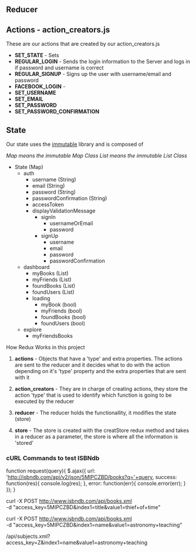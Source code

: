 
## Reducer


## Actions - action_creators.js

These are our actions that are created by our action_creators.js

* **SET_STATE** - Sets
* **REGULAR_LOGIN** - Sends the login information to the Server and logs in if password and username is correct
* **REGULAR_SIGNUP** - Signs up the user with username/email and password
* **FACEBOOK_LOGIN** - 
* **SET_USERNAME**
* **SET_EMAIL**
* **SET_PASSWORD**
* **SET_PASSWORD_CONFIRMATION**

## State

Our state uses the [immutable](https://facebook.github.io/immutable-js/) library and is composed of

_Map means the immutable Map Class_
_List means the immutable List Class_

* State (Map)
  * auth
    * username (String)
    * email (String)
    * password (String)
    * passwordConfirmation (String)
    * accessToken
    * displayValidationMessage
      * signIn
        * usernameOrEmail
        * password
      * signUp
        * username
        * email
        * password
        * passwordConfirmation
  * dashboard
    * myBooks (List)
    * myFriends (List)
    * foundBooks (List)
    * foundUsers (List)
    * loading
      * myBook (bool)
      * myFriends (bool)
      * foundBooks (bool)
      * foundUsers (bool)
  * explore
    * myFriendsBooks

How Redux Works in this project

1. **actions** - Objects that have a 'type' and extra properties. The actions are sent to the reducer and it decides what to do with the action depending on it's 'type' property and the extra properties that are sent with it

2. **action_creators** - They are in charge of creating actions, they store the action 'type' that is used to identify which function is going to be executed by the reducer

3. **reducer** - The reducer holds the functionallity, it modifies the state (store)

4. **store** - The store is created with the creatStore redux method  and takes in a reducer as a parameter, the store is where all the information is 'stored'

### cURL Commands to test ISBNdb

function request(query){
  $.ajax({
    url: 'http://isbndb.com/api/v2/json/5MIPCZBD/books?q='+query,
    success: function(res){
      console.log(res);
    },
    error: function(err){
      console.error(err);
    }
  });
}


curl -X POST http://www.isbndb.com/api/books.xml  \
-d "access_key=5MIPCZBD&index1=title&value1=thief+of+time"


curl -X POST http://www.isbndb.com/api/books.xml  \
-d "access_key=5MIPCZBD&index1=name&value1=astronomy+teaching"


/api/subjects.xml?access_key=Z&index1=name&value1=astronomy+teaching

